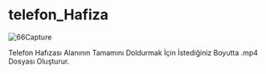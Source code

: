 # telefon_Hafiza

![66Capture](https://github.com/user-attachments/assets/6bfa47c4-0336-4abc-b904-8ce4473a3e72)

Telefon Hafızası Alanının Tamamını Doldurmak İçin İstediğiniz Boyutta .mp4 Dosyası Oluşturur.
